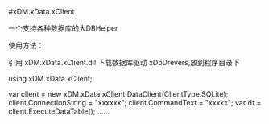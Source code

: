 #xDM.xData.xClient

一个支持各种数据库的大DBHelper

使用方法：

引用 xDM.xData.xClient.dll
下载数据库驱动 xDbDrevers,放到程序目录下

using xDM.xData.xClient;

var client = new xDM.xData.xClient.DataClient(ClientType.SQLite);
client.ConnectionString = "xxxxxx";
client.CommandText = "xxxxx";
var dt = client.ExecuteDataTable();
......
